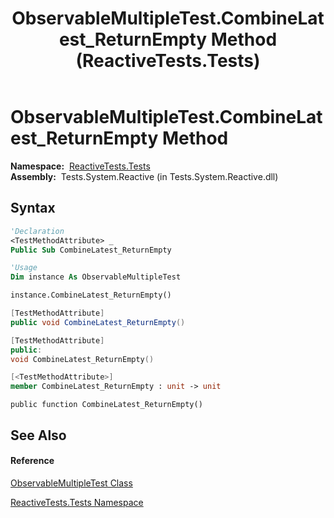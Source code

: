 ﻿---
title: ObservableMultipleTest.CombineLatest_ReturnEmpty Method  (ReactiveTests.Tests)
TOCTitle: CombineLatest_ReturnEmpty Method
ms:assetid: M:ReactiveTests.Tests.ObservableMultipleTest.CombineLatest_ReturnEmpty
ms:mtpsurl: https://msdn.microsoft.com/en-us/library/reactivetests.tests.observablemultipletest.combinelatest_returnempty(v=VS.103)
ms:contentKeyID: 36619065
ms.date: 06/28/2011
mtps_version: v=VS.103
f1_keywords:
- ReactiveTests.Tests.ObservableMultipleTest.CombineLatest_ReturnEmpty
dev_langs:
- CSharp
- JScript
- VB
- FSharp
- c++
---

# ObservableMultipleTest.CombineLatest\_ReturnEmpty Method

**Namespace:**  [ReactiveTests.Tests](hh289046\(v=vs.103\).md)  
**Assembly:**  Tests.System.Reactive (in Tests.System.Reactive.dll)

## Syntax

``` vb
'Declaration
<TestMethodAttribute> _
Public Sub CombineLatest_ReturnEmpty
```

``` vb
'Usage
Dim instance As ObservableMultipleTest

instance.CombineLatest_ReturnEmpty()
```

``` csharp
[TestMethodAttribute]
public void CombineLatest_ReturnEmpty()
```

``` c++
[TestMethodAttribute]
public:
void CombineLatest_ReturnEmpty()
```

``` fsharp
[<TestMethodAttribute>]
member CombineLatest_ReturnEmpty : unit -> unit 
```

``` jscript
public function CombineLatest_ReturnEmpty()
```

## See Also

#### Reference

[ObservableMultipleTest Class](hh303586\(v=vs.103\).md)

[ReactiveTests.Tests Namespace](hh289046\(v=vs.103\).md)

